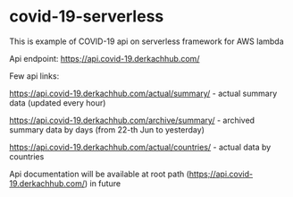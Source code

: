 # covid-19-serverless
This is example of COVID-19 api on serverless framework for AWS lambda

Api endpoint: [https;//api.covid-19.derkachhub.com/](https;//api.covid-19.derkachhub.com/)

Few api links:

[https;//api.covid-19.derkachhub.com/actual/summary/](https;//api.covid-19.derkachhub.com/actual/summary/) - actual summary data (updated every hour)

[https;//api.covid-19.derkachhub.com/archive/summary/](https;//api.covid-19.derkachhub.com/archive/summary/) - archived summary data by days (from 22-th Jun to yesterday)

[https;//api.covid-19.derkachhub.com/actual/countries/](https;//api.covid-19.derkachhub.com/actual/countries/) - actual data by countries

Api documentation will be available at root path ([https;//api.covid-19.derkachhub.com/](https;//api.covid-19.derkachhub.com/)) in future
